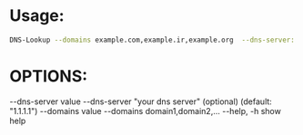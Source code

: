 # Usage:
```bash
DNS-Lookup --domains example.com,example.ir,example.org  --dns-server: 1.1.1.1
```
# OPTIONS:
--dns-server value  --dns-server "your dns server" (optional) (default: "1.1.1.1")
--domains value     --domains domain1,domain2,...
--help, -h          show help


